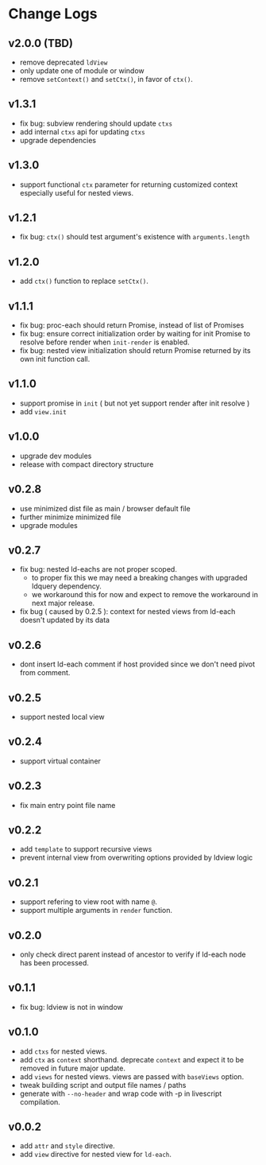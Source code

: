 # Change Logs

## v2.0.0 (TBD)

 - remove deprecated `ldView`
 - only update one of module or window
 - remove `setContext()` and `setCtx()`, in favor of `ctx()`.


## v1.3.1

 - fix bug: subview rendering should update `ctxs`
 - add internal `ctxs` api for updating `ctxs`
 - upgrade dependencies


## v1.3.0

 - support functional `ctx` parameter for returning customized context especially useful for nested views.


## v1.2.1

 - fix bug: `ctx()` should test argument's existence with `arguments.length`


## v1.2.0

 - add `ctx()` function to replace `setCtx()`.


## v1.1.1

 - fix bug: proc-each should return Promise, instead of list of Promises
 - fix bug: ensure correct initialization order by waiting for init Promise to resolve before render when `init-render` is enabled.
 - fix bug: nested view initialization should return Promise returned by its own init function call.


## v1.1.0

 - support promise in `init` ( but not yet support render after init resolve )
 - add `view.init`


## v1.0.0

 - upgrade dev modules
 - release with compact directory structure


## v0.2.8

 - use minimized dist file as main / browser default file
 - further minimize minimized file
 - upgrade modules


## v0.2.7

 - fix bug: nested ld-eachs are not proper scoped.
   - to proper fix this we may need a breaking changes with upgraded ldquery dependency.
   - we workaround this for now and expect to remove the workaround in next major release.
 - fix bug ( caused by 0.2.5 ): context for nested views from ld-each doesn't updated by its data


## v0.2.6

 - dont insert ld-each comment if host provided since we don't need pivot from comment.


## v0.2.5

 - support nested local view


## v0.2.4

 - support virtual container


## v0.2.3

 - fix main entry point file name


## v0.2.2

 - add `template` to support recursive views
 - prevent internal view from overwriting options provided by ldview logic 


## v0.2.1

 - support refering to view root with name `@`.
 - support multiple arguments in `render` function.


## v0.2.0

 - only check direct parent instead of ancestor to verify if ld-each node has been processed.


## v0.1.1

 - fix bug: ldview is not in window


## v0.1.0

 - add `ctxs` for nested views.
 - add `ctx` as `context` shorthand. deprecate `context` and expect it to be removed in future major update.
 - add `views` for nested views. views are passed with `baseViews` option.
 - tweak building script and output file names / paths
 - generate with `--no-header` and wrap code with -p in livescript compilation.


## v0.0.2

 - add `attr` and `style` directive. 
 - add `view` directive for nested view for `ld-each`.
